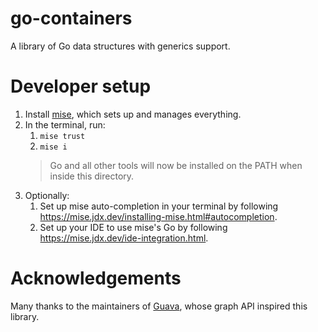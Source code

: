 # go-containers
A library of Go data structures with generics support.

# Developer setup

1. Install [mise](https://mise.jdx.dev), which sets up and manages everything.
2. In the terminal, run:
   1. `mise trust`
   2. `mise i`
   > Go and all other tools will now be installed on the PATH when inside this directory.
3. Optionally:
   1. Set up mise auto-completion in your terminal by following https://mise.jdx.dev/installing-mise.html#autocompletion.
   2. Set up your IDE to use mise's Go by following https://mise.jdx.dev/ide-integration.html.

# Acknowledgements
Many thanks to the maintainers of [Guava](https://guava.dev/), whose graph API inspired this library.
